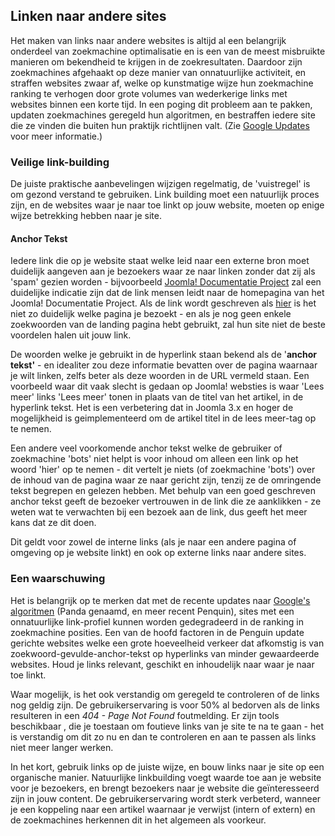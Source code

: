 <!-- Filename: Linking_To_Other_Sites / Display title: Links naar andere sites -->

## Linken naar andere sites

Het maken van links naar andere websites is altijd al een belangrijk
onderdeel van zoekmachine optimalisatie en is een van de meest
misbruikte manieren om bekendheid te krijgen in de zoekresultaten.
Daardoor zijn zoekmachines afgehaakt op deze manier van onnatuurlijke
activiteit, en straffen websites zwaar af, welke op kunstmatige wijze
hun zoekmachine ranking te verhogen door grote volumes van wederkerige
links met websites binnen een korte tijd. In een poging dit probleem aan
te pakken, updaten zoekmachines geregeld hun algoritmen, en bestraffen
iedere site die ze vinden die buiten hun praktijk richtlijnen valt. (Zie
[Google
Updates](https://docs.joomla.org/Google_Updates "Special:MyLanguage/Google Updates")
voor meer informatie.)

### Veilige link-building

De juiste praktische aanbevelingen wijzigen regelmatig, de 'vuistregel'
is om gezond verstand te gebruiken. Link building moet een natuurlijk
proces zijn, en de websites waar je naar toe linkt op jouw website,
moeten op enige wijze betrekking hebben naar je site.

#### Anchor Tekst

Iedere link die op je website staat welke leid naar een externe bron
moet duidelijk aangeven aan je bezoekers waar ze naar linken zonder dat
zij als 'spam' gezien worden - bijvoorbeeld [Joomla! Documentatie
Project](https://docs.joomla.org/Main_Page "Main Page") zal een
duidelijke indicatie zijn dat de link mensen leidt naar de homepagina
van het Joomla! Documentatie Project. Als de link wordt geschreven als
[hier](https://docs.joomla.org/Main_Page "Main Page") is het niet zo
duidelijk welke pagina je bezoekt - en als je nog geen enkele
zoekwoorden van de landing pagina hebt gebruikt, zal hun site niet de
beste voordelen halen uit jouw link.

De woorden welke je gebruikt in de hyperlink staan bekend als de
'**anchor tekst'** - en idealiter zou deze informatie bevatten over de
pagina waarnaar je wilt linken, zelfs beter als deze woorden in de URL
vermeld staan. Een voorbeeld waar dit vaak slecht is gedaan op Joomla!
websties is waar 'Lees meer' links 'Lees meer' tonen in plaats van de
titel van het artikel, in de hyperlink tekst. Het is een verbetering dat
in Joomla 3.x en hoger de mogelijkheid is geimplementeerd om de artikel
titel in de lees meer-tag op te nemen.

Een andere veel voorkomende anchor tekst welke de gebruiker of
zoekmachine 'bots' niet helpt is voor inhoud om alleen een link op het
woord 'hier' op te nemen - dit vertelt je niets (of zoekmachine 'bots')
over de inhoud van de pagina waar ze naar gericht zijn, tenzij ze de
omringende tekst begrepen en gelezen hebben. Met behulp van een goed
geschreven anchor tekst geeft de bezoeker vertrouwen in de link die ze
aanklikken - ze weten wat te verwachten bij een bezoek aan de link, dus
geeft het meer kans dat ze dit doen.

Dit geldt voor zowel de interne links (als je naar een andere pagina of
omgeving op je website linkt) en ook op externe links naar andere sites.

### Een waarschuwing

Het is belangrijk op te merken dat met de recente updates naar [Google's
algoritmen](https://docs.joomla.org/Google_Updates "Special:MyLanguage/Google Updates")
(Panda genaamd, en meer recent Penquin), sites met een onnatuurlijke
link-profiel kunnen worden gedegradeerd in de ranking in zoekmachine
posities. Een van de hoofd factoren in de Penguin update gerichte
websites welke een grote hoeveelheid verkeer dat afkomstig is van
zoekwoord-gevulde-anchor-tekst op hyperlinks van minder gewaardeerde
websites. Houd je links relevant, geschikt en inhoudelijk naar waar je
naar toe linkt.

Waar mogelijk, is het ook verstandig om geregeld te controleren of de
links nog geldig zijn. De gebruikerservaring is voor 50% al bedorven als
de links resulteren in een *404 - Page Not Found* foutmelding. Er zijn
tools beschikbaar , die je toestaan om foutieve links van je site te na
te gaan - het is verstandig om dit zo nu en dan te controleren en aan te
passen als links niet meer langer werken.

In het kort, gebruik links op de juiste wijze, en bouw links naar je
site op een organische manier. Natuurlijke linkbuilding voegt waarde toe
aan je website voor je bezoekers, en brengt bezoekers naar je website
die geïnteresseerd zijn in jouw content. De gebruikerservaring wordt
sterk verbeterd, wanneer je een koppeling naar een artikel waarnaar je
verwijst (intern of extern) en de zoekmachines herkennen dit in het
algemeen als voorkeur.

